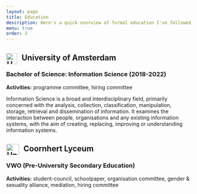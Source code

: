 ```yaml
---
layout: page
title: Education
description: Here's a quick overview of formal education I've followed and extracurricular activities I've particpated in. 📚
menu: true
order: 2
---
```

## University of Amsterdam <img width="30" height="30" src="../images/uva.png" alt="University logo" style="display:inline; float:left;margin-right:12px">
### Bachelor of Science: Information Science (2018-2022)
**Activities:** programme committee, hiring committee

Information Science is a broad and interdisciplinary field, primarily concerned with the analysis, collection, classification, manipulation, storage, retrieval and dissemination of information. It examines the interaction between people, organisations and any existing information systems, with the aim of creating, replacing, improving or understanding information systems.

## Coornhert Lyceum <img width="35" height="30" src="../images/coornhert.png" alt="University logo" style="display:inline; float:left;margin-right:12px">
### VWO (Pre-University Secondary Education)

**Activities:** student-council, schoolpaper, organisation committee, gender & sexuality alliance, mediation, hiring committee
